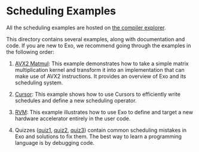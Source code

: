 # Scheduling Examples

All the scheduling examples are hosted on [the compiler explorer](https://godbolt.exo-lang.dev/).

This directory contains several examples, along with documentation and code.
If you are new to Exo, we recommend going through the examples in the following order:

1. [AVX2 Matmul](./avx2_matmul/README.md): This example demonstrates how to take a simple matrix multiplication kernel and transform it into an implementation that can make use of AVX2 instructions. It provides an overview of Exo and its scheduling system.

2. [Cursor](./cursors/README.md): This example shows how to use Cursors to efficiently write schedules and define a new scheduling operator.

3. [RVM](./rvm_conv1d/README.md): This example illustrates how to use Exo to define and target a new hardware accelerator entirely in the user code.

4. Quizzes ([quiz1](./quiz1/README.md), [quiz2](./quiz2/README.md), [quiz3](./quiz3/README.md)) contain common scheduling mistakes in Exo and solutions to fix them. The best way to learn a programming language is by debugging code.

